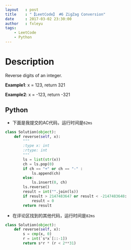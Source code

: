 ```yaml
---
layout   : post
title    : "【LeetCode】 #6 ZigZag Conversion"
date     : 2017-03-02 23:30:00
author   : fxleyu
tags:
    - LeetCode
    - Python
---
```

# Description
Reverse digits of an integer.

**Example1**: x = 123, return 321

**Example2**: x = -123, return -321

## Python
- 下面是我提交的AC代码，运行时间是`62ms`
```python
class Solution(object):
    def reverse(self, x):
        """
        :type x: int
        :rtype: int
        """
        ls = list(str(x))
        ch = ls.pop(0)
        if ch == "+" or ch == "-" :
            ls.append(ch)
        else:
            ls.insert(0, ch)
        ls.reverse()
        result = int("".join(ls))
        if result > 2147483647 or result < -2147483648:
            result = 0
        return result
```
- 在评论区找到的其他代码，运行时间是`82ms`
```python
class Solution(object):
    def reverse(self, x):
        s = cmp(x, 0)
        r = int(`s*x`[::-1])
        return s*r * (r < 2**31)
```
